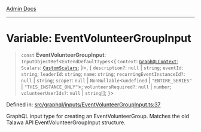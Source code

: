 [Admin Docs](/)

***

# Variable: EventVolunteerGroupInput

> `const` **EventVolunteerGroupInput**: `InputObjectRef`\<`ExtendDefaultTypes`\<\{ `Context`: [`GraphQLContext`](../../../context/type-aliases/GraphQLContext.md); `Scalars`: [`CustomScalars`](../../../scalars/type-aliases/CustomScalars.md); \}\>, \{ `description?`: `null` \| `string`; `eventId`: `string`; `leaderId`: `string`; `name`: `string`; `recurringEventInstanceId?`: `null` \| `string`; `scope?`: `null` \| `NonNullable`\<`undefined` \| `"ENTIRE_SERIES"` \| `"THIS_INSTANCE_ONLY"`\>; `volunteersRequired?`: `null` \| `number`; `volunteerUserIds?`: `null` \| `string`[]; \}\>

Defined in: [src/graphql/inputs/EventVolunteerGroupInput.ts:37](https://github.com/Sourya07/talawa-api/blob/4e4298c85a0d2c28affa824f2aab7ec32b5f3ac5/src/graphql/inputs/EventVolunteerGroupInput.ts#L37)

GraphQL input type for creating an EventVolunteerGroup.
Matches the old Talawa API EventVolunteerGroupInput structure.
